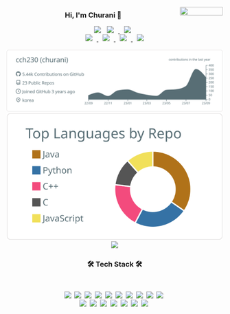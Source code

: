 <p align="center">
<img align="right" src="https://hits.seeyoufarm.com/api/count/incr/badge.svg?url=https://github.com/cch230?tab=repositoriescount_bg=%23383333&amp;title_bg=%23555555&amp;icon=&amp;icon_color=%23E7E7E7" style="display: block; object-fit: cover; border-radius: 1px; height: 20px; width: 100px; pointer-events: auto;">
<h3 align="center">Hi, I'm Churani 👋 
</h3>
</p>
<p align="center">
      <a href="https://hits.seeyoufarm.com/api/count/incr/badge.svg?url=https%3A%2F%2Fgithub.com%2Fcch230&count_bg=%2379C83D&title_bg=%23555555&icon=&icon_color=%23E7E7E7&title=hits&edge_flat=false?style=plastic&"/></a>
        <img src="https://img.shields.io/github/followers/cch230?label=Follow"/></a>
    <a href="https://instagram.com/churani__">
        <img 
            src="http://img.shields.io/badge/-Instagram-black?style=plastic&logo=Instagram&link=https://instagram.com/churani__/?style=plastic"
            style="height : auto; margin-left : 10px; margin-right : 10px;"/>
    </a>
    <a href="mailto:cch01024857239@gmail.com">
        <img 
            src="https://img.shields.io/badge/Gmail-d14836?style=style=plastic&logo=Gmail&logoColor=white&link=mailto:cch01024857239@gmail.com"
            style="height : auto; margin-left : 10px; margin-right : 10px;"/>
    </a>
    </br> 
    <a href="https://www.notion.so/puffinable/b92735dec5584b2d91ed8ac6c4737648">
        <img 
            src="http://img.shields.io/badge/Notion-333664?style=plastic&logo=notion&link=https://www.notion.so/puffinable/b92735dec5584b2d91ed8ac6c4737648/?style=plastic"
            style="height : auto; margin-left : 10px; margin-right : 10px;"/>
    </a>
    <a href="https://cch230.github.io/Churani_portfolio/">
        <img 
            src="http://img.shields.io/badge/Github.io-black?style=plastic&logo=Github&link=https://cch230.github.io/Churani_portfolio/?style=plastic"
            style="height : auto; margin-left : 10px; margin-right : 10px;"/>
    </a> 
    <a href="https://www.linkedin.com/in/cheolhwan-choi-6818aa1b7/">
        <img 
            src="https://img.shields.io/badge/-LinkedIn-blue?style=plastice&logo=Linkedin&logoColor=white&link=https://www.linkedin.com/in/cheolhwan-choi-6818aa1b7/"
            style="height : auto; margin-left : 10px; margin-right : 10px;"/>
    </a>
    <a href="https://www.youtube.com/channel/UCxK_-R9oGO7jr03SZ3De2GA">
        <img 
            src="https://img.shields.io/badge/Youtube-ff0000?style=plastic&logo=youtube&link=https://www.youtube.com/UCxK_-R9oGO7jr03SZ3De2GA"
            style="height : auto; margin-left : 10px; margin-right : 10px;"/>
    </a>
    </br>
    </br>
   <img src="https://raw.githubusercontent.com/cch230/cch230/main/profile-summary-card-output/default/0-profile-details.svg"/>
   <img src="https://raw.githubusercontent.com/cch230/cch230/main/profile-summary-card-output/default/1-repos-per-language.svg"/>
   <img src="https://github-readme-stats.vercel.app/api?username=cch230&line_height=31&hide=contribs&title_color=586E75&icon_color=586E75&include_all_commits=true&count_private=true&show_icons=true&disable_animations=true"/> 
</p>

<h3 align="center">🛠 Tech Stack 🛠</h3>
</br>
<p align="center">
	<img src="https://img.shields.io/badge/Python-99CE88?style=plastic&logo=Python&logoColor=white"/></a>&nbsp 
  <img src="https://img.shields.io/badge/Java-14A36D?style=plastic&logo=Java&logoColor=white"/></a>&nbsp 
   <img src="https://img.shields.io/badge/Kotlin-70B2DD?style=plastic&logo=Kotlin&logoColor=white"/></a>&nbsp 
  <img src="https://img.shields.io/badge/C++-33B0C3?style=plastic&logo=C%2B%2B&logoColor=white"/></a>&nbsp 
  <img src="https://img.shields.io/badge/C-658AC5?style=plastic&logo=C&logoColor=white"/></a>&nbsp 
  <img src="https://img.shields.io/badge/Javascript-4C33A0?style=plastic&logo=javascript&logoColor=white"/></a>&nbsp 
  <img src="https://img.shields.io/badge/css-ED8CAF?style=plastic&logo=css3&logoColor=white"/></a>&nbsp 
  <img src="https://img.shields.io/badge/Android-F4C769?style=plastic&logo=Android&logoColor=white"/></a>&nbsp
  <img src="https://img.shields.io/badge/Swift-DAFBE1?style=plastic&logo=Swift&logoColor=white"/></a>&nbsp
  <img src="https://img.shields.io/badge/-Node.js-ADAEB0?style=plastic&logo=Node.js&logoColor=white"/></a>&nbsp 
  <br>
  <img src="https://img.shields.io/badge/SpringBoot-63565F?style=plastic&logo=Spring&logoColor=white"/></a>&nbsp 
  <img src="https://img.shields.io/badge/Mysql-F5B59A?style=plastic&logo=MySql&logoColor=white"/></a>&nbsp 
  <img src="https://img.shields.io/badge/aws-BF7C3A?style=plastic&logo=amazon-aws&logoColor=white"/></a>&nbsp 
  <img src="https://img.shields.io/badge/nCloud-F2778B?style=plastic&logo=Naver&logoColor=white"/></a>&nbsp 
  <img src="https://img.shields.io/badge/-OpenCV-F0442E?style=plastic&logo=OpenCV&logoColor=white"/></a>&nbsp 
  <img src="https://img.shields.io/badge/-Firebase-C6B111?style=plastic&logo=Firebase&logoColor=white"/></a>&nbsp 
  <img src="https://img.shields.io/badge/-TensorFlow-3572A5?style=plastic&logo=TensorFlow&logoColor=white"/></a>&nbsp 
</br></br> </br>
</p>
  
